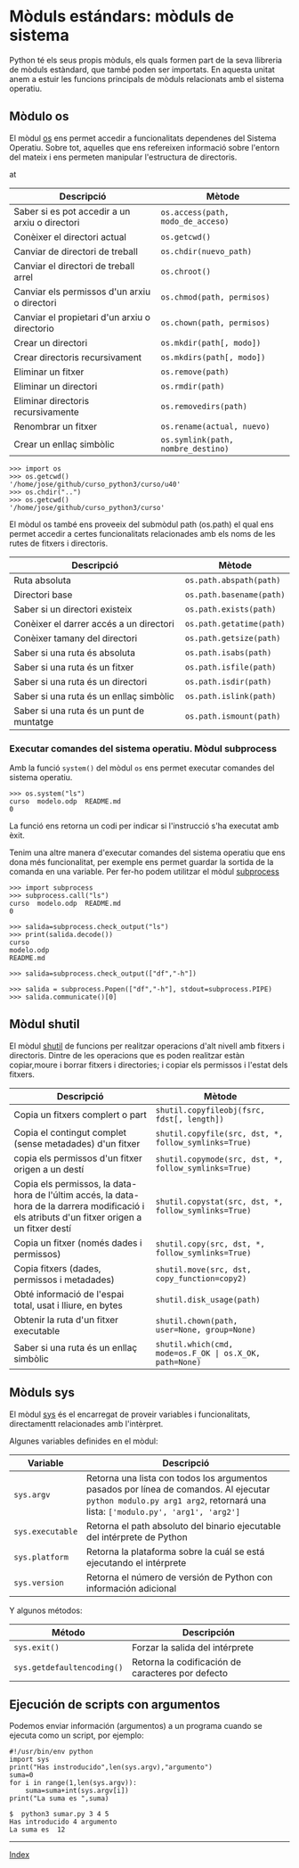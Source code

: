 # Mòduls estándars: mòduls de sistema

Python té els seus propis mòduls, els quals formen part de la seva llibreria de mòduls estàndard, que també poden ser importats. En aquesta unitat anem a estuir les funcions principals de mòduls relacionats amb el sistema operatiu.

## Mòdulo os

El mòdul [os](https://docs.python.org/3.11/library/os.html#module-os) ens permet accedir a funcionalitats dependenes del Sistema Operatiu. Sobre tot, aquelles que ens refereixen informació sobre l'entorn del mateix i ens permeten manipular l'estructura de directoris.

<table>
<thead>
<tr>
  <th>Descripció</th>at
  <th>Mètode</th>
</tr>
</thead>
<tbody>
<tr>
  <td>Saber si es pot accedir a un arxiu o directori</td>
  <td><code>os.access(path, modo_de_acceso)</code></td>
</tr>
<tr>
  <td>Conèixer el directori actual</td>
  <td><code>os.getcwd()</code></td>
</tr>
<tr>
  <td>Canviar de directori de treball</td>
  <td><code>os.chdir(nuevo_path)</code></td>
</tr>
<tr>
  <td>Canviar el directori de treball arrel</td>
  <td><code>os.chroot()</code></td>
</tr>
<tr>
  <td>Canviar els permissos d'un arxiu o directori</td>
  <td><code>os.chmod(path, permisos)</code></td>
</tr>
<tr>
  <td>Canviar el propietari d'un arxiu o directorio</td>
  <td><code>os.chown(path, permisos)</code></td>
</tr>
<tr>
  <td>Crear un directori</td>
  <td><code>os.mkdir(path[, modo])</code></td>
</tr>
<tr>
  <td>Crear directoris recursivament</td>
  <td><code>os.mkdirs(path[, modo])</code></td>
</tr>
<tr>
  <td>Eliminar un fitxer</td>
  <td><code>os.remove(path)</code></td>
</tr>
<tr>
  <td>Eliminar un directori</td>
  <td><code>os.rmdir(path)</code></td>
</tr>
<tr>
  <td>Eliminar directoris recursivamente</td>
  <td><code>os.removedirs(path)</code></td>
</tr>
<tr>
  <td>Renombrar un fitxer</td>
  <td><code>os.rename(actual, nuevo)</code></td>
</tr>
<tr>
  <td>Crear un enllaç simbòlic</td>
  <td><code>os.symlink(path, nombre_destino)</code></td>
</tr>
</tbody>
</table>

	>>> import os
	>>> os.getcwd()
	'/home/jose/github/curso_python3/curso/u40'
	>>> os.chdir("..")
	>>> os.getcwd()
	'/home/jose/github/curso_python3/curso'

El mòdul os també ens proveeix del submòdul path (os.path) el qual ens permet accedir a certes funcionalitats relacionades amb els noms de les rutes de fitxers i directoris.

<table>
<thead>
<tr>
  <th>Descripció</th>
  <th>Mètode</th>
</tr>
</thead>
<tbody>
<tr>
  <td>Ruta absoluta</td>
  <td><code>os.path.abspath(path)</code></td>
</tr>
<tr>
  <td>Directori base</td>
  <td><code>os.path.basename(path)</code></td>
</tr>
<tr>
  <td>Saber si un directori existeix</td>
  <td><code>os.path.exists(path)</code></td>
</tr>
<tr>
  <td>Conèixer el darrer accés a un directori</td>
  <td><code>os.path.getatime(path)</code></td>
</tr>
<tr>
  <td>Conèixer tamany del directori</td>
  <td><code>os.path.getsize(path)</code></td>
</tr>
<tr>
  <td>Saber si una ruta és absoluta</td>
  <td><code>os.path.isabs(path)</code></td>
</tr>
<tr>
  <td>Saber si una ruta és un fitxer</td>
  <td><code>os.path.isfile(path)</code></td>
</tr>
<tr>
  <td>Saber si una ruta és un directori</td>
  <td><code>os.path.isdir(path)</code></td>
</tr>
<tr>
  <td>Saber si una ruta és un enllaç simbòlic</td>
  <td><code>os.path.islink(path)</code></td>
</tr>
<tr>
  <td>Saber si una ruta és un punt de muntatge</td>
  <td><code>os.path.ismount(path)</code></td>
</tr>
</tbody>
</table>

### Executar comandes del sistema operatiu. Mòdul subprocess

Amb la funció `system()` del mòdul `os` ens permet executar comandes del sistema operatiu.

	>>> os.system("ls")
	curso  modelo.odp  README.md
	0

La funció ens retorna un codi per indicar si l'instrucció s'ha executat amb èxit.

Tenim una altre manera d'executar comandes del sistema operatiu que ens dona més funcionalitat, per exemple ens permet guardar la sortida de la comanda en una variable. Per fer-ho podem utilitzar el mòdul [subprocess](https://docs.python.org/3.11/library/subprocess.html)

	>>> import subprocess
	>>> subprocess.call("ls")
	curso  modelo.odp  README.md
	0

	>>> salida=subprocess.check_output("ls")
	>>> print(salida.decode())
	curso
	modelo.odp
	README.md

	>>> salida=subprocess.check_output(["df","-h"])

	>>> salida = subprocess.Popen(["df","-h"], stdout=subprocess.PIPE)
	>>> salida.communicate()[0]

## Mòdul shutil

El mòdul [shutil](https://docs.python.org/3.11/library/shutil.html#module-shutil) de funcions per realitzar operacions d'alt nivell amb fitxers i directoris. Dintre de les operacions que es poden realitzar estàn copiar,moure i borrar fitxers i directories; i copiar els permissos i l'estat dels fitxers.

<table>
<thead>
<tr>
  <th>Descripció</th>
  <th>Mètode</th>
</tr>
</thead>
<tbody>
<tr>
  <td>Copia un fitxers complert o part</td>
  <td><code>shutil.copyfileobj(fsrc, fdst[, length])</code></td>
</tr>
<tr>
  <td>Copia el contingut complet (sense metadades) d'un fitxer</td>
  <td><code>shutil.copyfile(src, dst, *, follow_symlinks=True)</code></td>
</tr>
<tr>
  <td>copia els permissos d'un fitxer origen a un destí</td>
  <td><code>shutil.copymode(src, dst, *, follow_symlinks=True)</code></td>
</tr>
<tr>
  <td>Copia els permissos, la data-hora de l'últim accés, la data-hora de la darrera modificació i els atributs d'un fitxer origen a un fitxer destí</td>
  <td><code>shutil.copystat(src, dst, *, follow_symlinks=True)</code></td>
</tr>
<tr>
  <td>Copia un fitxer (només dades i permissos)</td>
  <td><code>shutil.copy(src, dst, *, follow_symlinks=True)</code></td>
</tr>
<tr>
  <td>Copia fitxers (dades, permissos i metadades) </td>
  <td><code>shutil.move(src, dst, copy_function=copy2)</code></td>
</tr>
<tr>
  <td>Obté informació de l'espai total, usat i lliure, en bytes </td>
  <td><code>shutil.disk_usage(path)</code></td>
</tr>
<tr>
  <td>Obtenir la ruta d'un fitxer executable </td>
  <td><code>shutil.chown(path, user=None, group=None)</code></td>
</tr>
<tr>
  <td>Saber si una ruta és un enllaç simbòlic</td>
  <td><code>shutil.which(cmd, mode=os.F_OK | os.X_OK, path=None)</code></td>
</tr>
</tbody>
</table>


## Mòduls sys 

El mòdul [sys](https://docs.python.org/3.11/library/sys.html#module-sys) és el encarregat de proveir variables i funcionalitats, directamentt relacionades amb l'intèrpret.

Algunes variables definides en el mòdul:

<table>
<thead>
<tr>
  <th>Variable</th>
  <th>Descripció</th>
</tr>
</thead>
<tbody>
<tr>
  <td><code>sys.argv</code></td>
  <td>Retorna una lista con todos los argumentos pasados por línea de comandos. Al ejecutar <code>python modulo.py arg1 arg2</code>, retornará una lista: <code>['modulo.py', 'arg1', 'arg2']</code></td>
</tr>
<tr>
  <td><code>sys.executable</code></td>
  <td>Retorna el path absoluto del binario ejecutable del intérprete de Python</td>
</tr>
<tr>
  <td><code>sys.platform</code></td>
  <td>Retorna la plataforma sobre la cuál se está ejecutando el intérprete</td>
</tr>
<tr>
  <td><code>sys.version</code></td>
  <td>Retorna el número de versión de Python con información adicional</td>
</tr>
</tbody>
</table>

Y algunos métodos:

<table>
<thead>
<tr>
  <th>Método</th>
  <th>Descripción</th>
</tr>
</thead>
<tbody>
<tr>
  <td><code>sys.exit()</code></td>
  <td>Forzar la salida del intérprete</td>
</tr>
<tr>
  <td><code>sys.getdefaultencoding()</code></td>
  <td>Retorna la codificación de caracteres por defecto</td>
</tr>
</tbody>
</table>

## Ejecución de scripts con argumentos

Podemos enviar información (argumentos) a un programa cuando se ejecuta como un script, por ejemplo:

	#!/usr/bin/env python	
	import sys
	print("Has instroducido",len(sys.argv),"argumento")
	suma=0
	for i in range(1,len(sys.argv)):
		suma=suma+int(sys.argv[i])
	print("La suma es ",suma)

	$  python3 sumar.py 3 4 5
	Has introducido 4 argumento
	La suma es  12



***
[Index](../../../README.md)
